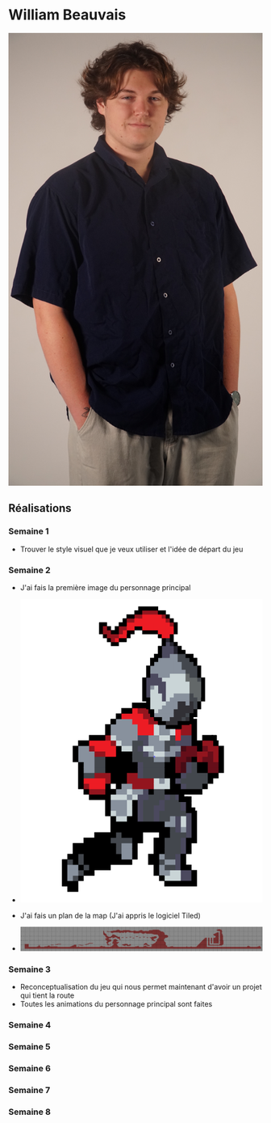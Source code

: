 # William Beauvais

![William Beauvais](/img/DSC09986.JPG)

 ## Réalisations

 <!-- Une image par semaine de la réalisation dont tu es le plus fier avec une légende -->
### Semaine 1
- Trouver le style visuel que je veux utiliser et l'idée de départ du jeu
### Semaine 2
- J'ai fais la première image du personnage principal
* ![S2 Design du chevalier](chevalier.png)
- J'ai fais un plan de la map (J'ai appris le logiciel Tiled)
* ![S2 Plan de la map](plan_map.png)
### Semaine 3
- Reconceptualisation du jeu qui nous permet maintenant d'avoir un projet qui tient la route
- Toutes les animations du personnage principal sont faites

### Semaine 4
### Semaine 5
### Semaine 6
### Semaine 7
### Semaine 8
